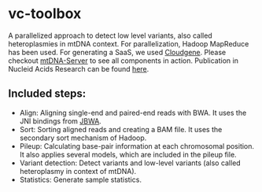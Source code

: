 # vc-toolbox

A parallelized approach to detect low level variants, also called heteroplasmies in mtDNA context. For parallelization, Hadoop MapReduce has been used. For generating a SaaS, we used [Cloudgene](http://cloudgene.uibk.ac.at). Please checkout [mtDNA-Server](https://mtdna-server.uibk.ac.at) to see all components in action. Publication in Nucleid Acids Research can be found [here](http://nar.oxfordjournals.org/content/early/2016/04/15/nar.gkw247.full).

## Included steps:

* Align: Aligning single-end and paired-end reads with BWA. It uses the JNI bindings from [JBWA](https://github.com/lindenb/jbwa). 
* Sort: Sorting aligned reads and creating a BAM file. It uses the secondary sort mechanism of Hadoop. 
* Pileup: Calculating base-pair information at each chromosomal position. It also applies several models, which are included in the pileup file.
* Variant detection: Detect variants and low-level variants (also called heteroplasmy in context of mtDNA).
* Statistics: Generate sample statistics.
